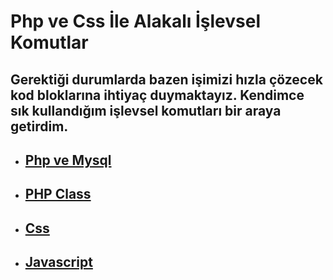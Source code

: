 # Php ve Css İle Alakalı İşlevsel Komutlar
Gerektiği durumlarda bazen işimizi hızla çözecek kod bloklarına ihtiyaç duymaktayız. Kendimce sık kullandığım işlevsel komutları bir araya getirdim.
---
* ## [Php ve Mysql](php/islevsel_kodlar.md)
* ## [PHP Class](php/class.md)
* ## [Css](css/islevsel_kodlar.md)
* ## [Javascript](js.md)
